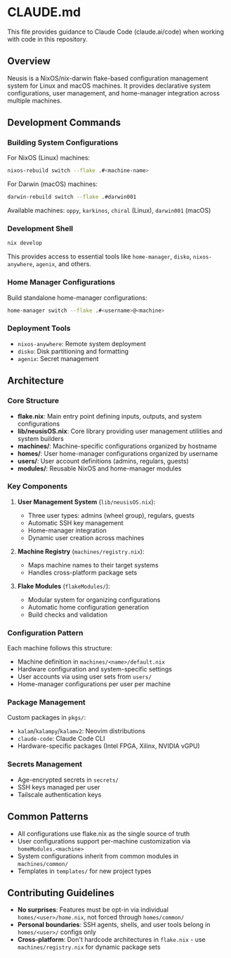 # CLAUDE.md

This file provides guidance to Claude Code (claude.ai/code) when working with code in this repository.

## Overview

Neusis is a NixOS/nix-darwin flake-based configuration management system for Linux and macOS machines. It provides declarative system configurations, user management, and home-manager integration across multiple machines.

## Development Commands

### Building System Configurations

For NixOS (Linux) machines:

```bash
nixos-rebuild switch --flake .#<machine-name>
```

For Darwin (macOS) machines:

```bash
darwin-rebuild switch --flake .#darwin001
```

Available machines: `oppy`, `karkinos`, `chiral` (Linux), `darwin001` (macOS)

### Development Shell

```bash
nix develop
```

This provides access to essential tools like `home-manager`, `disko`, `nixos-anywhere`, `agenix`, and others.

### Home Manager Configurations

Build standalone home-manager configurations:

```bash
home-manager switch --flake .#<username>@<machine>
```

### Deployment Tools

- `nixos-anywhere`: Remote system deployment
- `disko`: Disk partitioning and formatting
- `agenix`: Secret management

## Architecture

### Core Structure

- **flake.nix**: Main entry point defining inputs, outputs, and system configurations
- **lib/neusisOS.nix**: Core library providing user management utilities and system builders
- **machines/**: Machine-specific configurations organized by hostname
- **homes/**: User home-manager configurations organized by username
- **users/**: User account definitions (admins, regulars, guests)
- **modules/**: Reusable NixOS and home-manager modules

### Key Components

1. **User Management System** (`lib/neusisOS.nix`):
   - Three user types: admins (wheel group), regulars, guests
   - Automatic SSH key management
   - Home-manager integration
   - Dynamic user creation across machines

2. **Machine Registry** (`machines/registry.nix`):
   - Maps machine names to their target systems
   - Handles cross-platform package sets

3. **Flake Modules** (`flakeModules/`):
   - Modular system for organizing configurations
   - Automatic home configuration generation
   - Build checks and validation

### Configuration Pattern

Each machine follows this structure:

- Machine definition in `machines/<name>/default.nix`
- Hardware configuration and system-specific settings
- User accounts via using user sets from `users/`
- Home-manager configurations per user per machine

### Package Management

Custom packages in `pkgs/`:

- `kalam`/`kalampy`/`kalamv2`: Neovim distributions
- `claude-code`: Claude Code CLI
- Hardware-specific packages (Intel FPGA, Xilinx, NVIDIA vGPU)

### Secrets Management

- Age-encrypted secrets in `secrets/`
- SSH keys managed per user
- Tailscale authentication keys

## Common Patterns

- All configurations use flake.nix as the single source of truth
- User configurations support per-machine customization via `homeModules.<machine>`
- System configurations inherit from common modules in `machines/common/`
- Templates in `templates/` for new project types

## Contributing Guidelines

- **No surprises**: Features must be opt-in via individual `homes/<user>/home.nix`, not forced through `homes/common/`
- **Personal boundaries**: SSH agents, shells, and user tools belong in `homes/<user>/` configs only
- **Cross-platform**: Don't hardcode architectures in `flake.nix` - use `machines/registry.nix` for dynamic package sets

